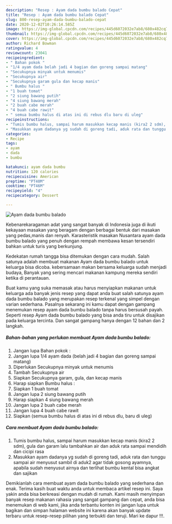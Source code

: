 ```yaml
---
description: "Resep : Ayam dada bumbu balado Cepat"
title: "Resep : Ayam dada bumbu balado Cepat"
slug: 800-resep-ayam-dada-bumbu-balado-cepat
date: 2020-12-02T10:26:14.585Z
image: https://img-global.cpcdn.com/recipes/445d6072032e7ab8/680x482cq70/ayam-dada-bumbu-balado-foto-resep-utama.jpg
thumbnail: https://img-global.cpcdn.com/recipes/445d6072032e7ab8/680x482cq70/ayam-dada-bumbu-balado-foto-resep-utama.jpg
cover: https://img-global.cpcdn.com/recipes/445d6072032e7ab8/680x482cq70/ayam-dada-bumbu-balado-foto-resep-utama.jpg
author: Richard Bowman
ratingvalue: 4
reviewcount: 23041
recipeingredient:
- " Bahan pokok "
- "1/4 ayam dada belah jadi 4 bagian dan goreng sampai matang"
- "Secukupnya minyak untuk menumis"
- "Secukupnya air"
- "Secukupnya garam gula dan kecap manis"
- " Bumbu halus "
- "1 buah tomat"
- "2 siung bawang putih"
- "4 siung bawang merah"
- "2 buah cabe merah"
- "4 buah cabe rawit"
- " semua bumbu halus di atas ini di rebus dlu baru di uleg"
recipeinstructions:
- "Tumis bumbu halus, sampai harum masukkan kecap manis (kira2 2 sdm), gula dan garam lalu tambahkan air dan aduk rata sampai mendidih dan cicipi rasa"
- "Masukkan ayam dadanya yg sudah di goreng tadi, aduk rata dan tunggu sampai air menyusut sambil di aduk2 agar tidak gosong ayamnya, apabila sudah menyusut airnya dan terlihat bumbu kental bisa angkat dan sajikan"
categories:
- Recipe
tags:
- ayam
- dada
- bumbu

katakunci: ayam dada bumbu 
nutrition: 120 calories
recipecuisine: American
preptime: "PT40M"
cooktime: "PT46M"
recipeyield: "4"
recipecategory: Dessert

---
```



![Ayam dada bumbu balado](https://img-global.cpcdn.com/recipes/445d6072032e7ab8/680x482cq70/ayam-dada-bumbu-balado-foto-resep-utama.jpg)

Kebenarekaragaman adat yang sangat banyak di Indonesia juga di ikuti kekayaan masakan yang beragam dengan berbagai bentuk dari masakan yang pedas,manis dan renyah. Karasteristik masakan Nusantara ayam dada bumbu balado yang penuh dengan rempah membawa kesan tersendiri bahkan untuk turis yang berkunjung.


Kedekatan rumah tangga bisa ditemukan dengan cara mudah. Salah satunya adalah membuat makanan Ayam dada bumbu balado untuk keluarga bisa dicoba. kebersamaan makan bersama keluarga sudah menjadi budaya, Banyak yang sering mencari makanan kampung mereka sendiri ketika di perantauan.



Buat kamu yang suka memasak atau harus menyiapkan makanan untuk keluarga ada banyak jenis resep yang dapat anda buat salah satunya ayam dada bumbu balado yang merupakan resep terkenal yang simpel dengan varian sederhana. Pasalnya sekarang ini kamu dapat dengan gampang menemukan resep ayam dada bumbu balado tanpa harus bersusah payah.
Seperti resep Ayam dada bumbu balado yang bisa anda tiru untuk disajikan pada keluarga tercinta. Dan sangat gampang hanya dengan 12 bahan dan 2 langkah.


<!--inarticleads1-->

##### Bahan-bahan yang perlukan membuat Ayam dada bumbu balado:

1. Jangan lupa  Bahan pokok :
1. Jangan lupa 1/4 ayam dada (belah jadi 4 bagian dan goreng sampai matang)
1. Diperlukan Secukupnya minyak untuk menumis
1. Tambah Secukupnya air
1. Siapkan Secukupnya garam, gula, dan kecap manis
1. Harap siapkan  Bumbu halus :
1. Siapkan 1 buah tomat
1. Jangan lupa 2 siung bawang putih
1. Harap siapkan 4 siung bawang merah
1. Jangan lupa 2 buah cabe merah
1. Jangan lupa 4 buah cabe rawit
1. Siapkan  (semua bumbu halus di atas ini di rebus dlu, baru di uleg)




<!--inarticleads2-->

##### Cara membuat  Ayam dada bumbu balado:

1. Tumis bumbu halus, sampai harum masukkan kecap manis (kira2 2 sdm), gula dan garam lalu tambahkan air dan aduk rata sampai mendidih dan cicipi rasa
1. Masukkan ayam dadanya yg sudah di goreng tadi, aduk rata dan tunggu sampai air menyusut sambil di aduk2 agar tidak gosong ayamnya, apabila sudah menyusut airnya dan terlihat bumbu kental bisa angkat dan sajikan




Demikianlah cara membuat ayam dada bumbu balado yang sederhana dan enak. Terima kasih buat waktu anda untuk membaca artikel resep ini. Saya yakin anda bisa berkreasi dengan mudah di rumah. Kami masih menyimpan banyak resep makanan rahasia yang sangat gampang dan cepat, anda bisa menemukan di web kami, jika anda terbantu konten ini jangan lupa untuk bagikan dan simpan halaman website ini karena akan banyak update terbaru untuk resep-resep pilihan yang terbukti dan teruji. Mari ke dapur !!!. 
